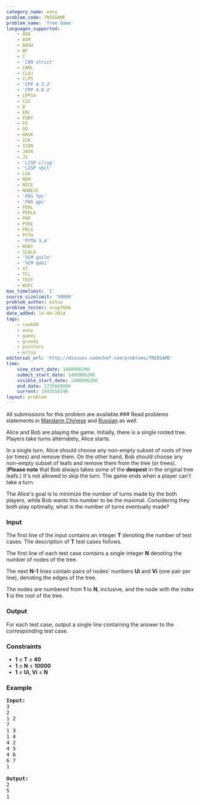 ```yaml
---
category_name: easy
problem_code: TREEGAME
problem_name: 'Tree Game'
languages_supported:
    - ADA
    - ASM
    - BASH
    - BF
    - C
    - 'C99 strict'
    - CAML
    - CLOJ
    - CLPS
    - 'CPP 4.3.2'
    - 'CPP 4.9.2'
    - CPP14
    - CS2
    - D
    - ERL
    - FORT
    - FS
    - GO
    - HASK
    - ICK
    - ICON
    - JAVA
    - JS
    - 'LISP clisp'
    - 'LISP sbcl'
    - LUA
    - NEM
    - NICE
    - NODEJS
    - 'PAS fpc'
    - 'PAS gpc'
    - PERL
    - PERL6
    - PHP
    - PIKE
    - PRLG
    - PYTH
    - 'PYTH 3.4'
    - RUBY
    - SCALA
    - 'SCM guile'
    - 'SCM qobi'
    - ST
    - TCL
    - TEXT
    - WSPC
max_timelimit: '1'
source_sizelimit: '50000'
problem_author: witua
problem_tester: xcwgf666
date_added: 14-04-2014
tags:
    - cook49
    - easy
    - games
    - greedy
    - pointers
    - witua
editorial_url: 'http://discuss.codechef.com/problems/TREEGAME'
time:
    view_start_date: 1408906200
    submit_start_date: 1408906200
    visible_start_date: 1408906200
    end_date: 1735669800
    current: 1493558196
layout: problem
---
```

All submissions for this problem are available.###  Read problems statements in [Mandarin Chinese](http://www.codechef.com/download/translated/COOK49/mandarin2/TREEGAME.pdf) and [Russian](http://www.codechef.com/download/translated/COOK49/russian/TREEGAME.pdf) as well.

Alice and Bob are playing the game. Initially, there is a single rooted tree. Players take turns alternately, Alice starts.

In a single turn, Alice should choose any non-empty subset of roots of tree (or trees) and remove them. On the other hand, Bob should choose any non-empty subset of leafs and remove them from the tree (or trees). (**Please note** that Bob always takes some of the **deepest** in the original tree leafs.) It's not allowed to skip the turn. The game ends when a player can't take a turn.

The Alice's goal is to minimize the number of turns made by the both players, while Bob wants this number to be the maximal. Considering they both play optimally, what is the number of turns eventually made?

### Input

The first line of the input contains an integer **T** denoting the number of test cases. The description of **T** test cases follows.

The first line of each test case contains a single integer **N** denoting the number of nodes of the tree.

The next **N-1** lines contain pairs of nodes' numbers **Ui** and **Vi** (one pair per line), denoting the edges of the tree.

The nodes are numbered from **1** to **N**, inclusive, and the node with the index **1** is the root of the tree.

### Output

For each test case, output a single line containing the answer to the corresponding test case.

### Constraints

- **1** ≤ **T** ≤ **40**
- **1** ≤ **N** ≤ **10000**
- **1** ≤ **Ui, Vi** ≤ **N**

### Example

<pre><b>Input:</b>
3
2
1 2
7
1 3
1 4
4 2
4 5
4 6
6 7
1

<b>Output:</b>
2
5
1

</pre>